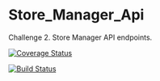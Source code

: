 # Store_Manager_Api
Challenge 2. Store Manager API  endpoints.


[![Coverage Status](https://coveralls.io/repos/github/ruju256/Store_Manager_Api/badge.svg?branch=develop)](https://coveralls.io/github/ruju256/Store_Manager_Api?branch=master)

[![Build Status](https://travis-ci.com/ruju256/Store_Manager_Api.svg?branch=develop)](https://travis-ci.com/ruju256/Store_Manager_Api)